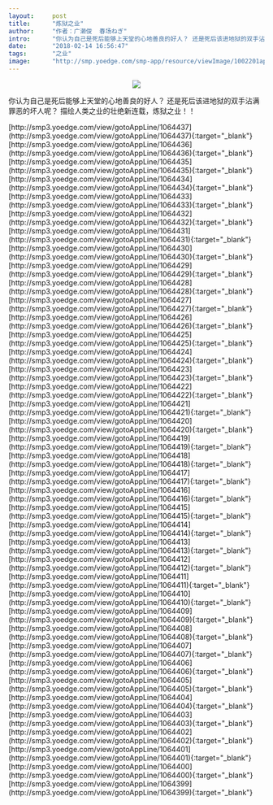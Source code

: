 ```yaml
---
layout:     post
title:      "炼狱之业"
author:     "作者：广濑俊  春场ねぎ"
intro:      "你认为自己是死后能够上天堂的心地善良的好人？ 还是死后该进地狱的双手沾满罪恶的坏人呢？ 描绘人类之业的壮绝新连载，炼狱之业！！"
date:       "2018-02-14 16:56:47"
tags:       "之业"
image:      "http://smp.yoedge.com/smp-app/resource/viewImage/1002201appline.png"
---
```

<div style="text-align: center">
<p><img src="http://smp.yoedge.com/smp-app/resource/viewImage/1002201appline.png"/></p>
</div>
<p class="post-meta">
<span>你认为自己是死后能够上天堂的心地善良的好人？ 还是死后该进地狱的双手沾满罪恶的坏人呢？ 描绘人类之业的壮绝新连载，炼狱之业！！</span>
</p>
[http://smp3.yoedge.com/view/gotoAppLine/1064437](http://smp3.yoedge.com/view/gotoAppLine/1064437){:target="_blank"}
[http://smp3.yoedge.com/view/gotoAppLine/1064436](http://smp3.yoedge.com/view/gotoAppLine/1064436){:target="_blank"}
[http://smp3.yoedge.com/view/gotoAppLine/1064435](http://smp3.yoedge.com/view/gotoAppLine/1064435){:target="_blank"}
[http://smp3.yoedge.com/view/gotoAppLine/1064434](http://smp3.yoedge.com/view/gotoAppLine/1064434){:target="_blank"}
[http://smp3.yoedge.com/view/gotoAppLine/1064433](http://smp3.yoedge.com/view/gotoAppLine/1064433){:target="_blank"}
[http://smp3.yoedge.com/view/gotoAppLine/1064432](http://smp3.yoedge.com/view/gotoAppLine/1064432){:target="_blank"}
[http://smp3.yoedge.com/view/gotoAppLine/1064431](http://smp3.yoedge.com/view/gotoAppLine/1064431){:target="_blank"}
[http://smp3.yoedge.com/view/gotoAppLine/1064430](http://smp3.yoedge.com/view/gotoAppLine/1064430){:target="_blank"}
[http://smp3.yoedge.com/view/gotoAppLine/1064429](http://smp3.yoedge.com/view/gotoAppLine/1064429){:target="_blank"}
[http://smp3.yoedge.com/view/gotoAppLine/1064428](http://smp3.yoedge.com/view/gotoAppLine/1064428){:target="_blank"}
[http://smp3.yoedge.com/view/gotoAppLine/1064427](http://smp3.yoedge.com/view/gotoAppLine/1064427){:target="_blank"}
[http://smp3.yoedge.com/view/gotoAppLine/1064426](http://smp3.yoedge.com/view/gotoAppLine/1064426){:target="_blank"}
[http://smp3.yoedge.com/view/gotoAppLine/1064425](http://smp3.yoedge.com/view/gotoAppLine/1064425){:target="_blank"}
[http://smp3.yoedge.com/view/gotoAppLine/1064424](http://smp3.yoedge.com/view/gotoAppLine/1064424){:target="_blank"}
[http://smp3.yoedge.com/view/gotoAppLine/1064423](http://smp3.yoedge.com/view/gotoAppLine/1064423){:target="_blank"}
[http://smp3.yoedge.com/view/gotoAppLine/1064422](http://smp3.yoedge.com/view/gotoAppLine/1064422){:target="_blank"}
[http://smp3.yoedge.com/view/gotoAppLine/1064421](http://smp3.yoedge.com/view/gotoAppLine/1064421){:target="_blank"}
[http://smp3.yoedge.com/view/gotoAppLine/1064420](http://smp3.yoedge.com/view/gotoAppLine/1064420){:target="_blank"}
[http://smp3.yoedge.com/view/gotoAppLine/1064419](http://smp3.yoedge.com/view/gotoAppLine/1064419){:target="_blank"}
[http://smp3.yoedge.com/view/gotoAppLine/1064418](http://smp3.yoedge.com/view/gotoAppLine/1064418){:target="_blank"}
[http://smp3.yoedge.com/view/gotoAppLine/1064417](http://smp3.yoedge.com/view/gotoAppLine/1064417){:target="_blank"}
[http://smp3.yoedge.com/view/gotoAppLine/1064416](http://smp3.yoedge.com/view/gotoAppLine/1064416){:target="_blank"}
[http://smp3.yoedge.com/view/gotoAppLine/1064415](http://smp3.yoedge.com/view/gotoAppLine/1064415){:target="_blank"}
[http://smp3.yoedge.com/view/gotoAppLine/1064414](http://smp3.yoedge.com/view/gotoAppLine/1064414){:target="_blank"}
[http://smp3.yoedge.com/view/gotoAppLine/1064413](http://smp3.yoedge.com/view/gotoAppLine/1064413){:target="_blank"}
[http://smp3.yoedge.com/view/gotoAppLine/1064412](http://smp3.yoedge.com/view/gotoAppLine/1064412){:target="_blank"}
[http://smp3.yoedge.com/view/gotoAppLine/1064411](http://smp3.yoedge.com/view/gotoAppLine/1064411){:target="_blank"}
[http://smp3.yoedge.com/view/gotoAppLine/1064410](http://smp3.yoedge.com/view/gotoAppLine/1064410){:target="_blank"}
[http://smp3.yoedge.com/view/gotoAppLine/1064409](http://smp3.yoedge.com/view/gotoAppLine/1064409){:target="_blank"}
[http://smp3.yoedge.com/view/gotoAppLine/1064408](http://smp3.yoedge.com/view/gotoAppLine/1064408){:target="_blank"}
[http://smp3.yoedge.com/view/gotoAppLine/1064407](http://smp3.yoedge.com/view/gotoAppLine/1064407){:target="_blank"}
[http://smp3.yoedge.com/view/gotoAppLine/1064406](http://smp3.yoedge.com/view/gotoAppLine/1064406){:target="_blank"}
[http://smp3.yoedge.com/view/gotoAppLine/1064405](http://smp3.yoedge.com/view/gotoAppLine/1064405){:target="_blank"}
[http://smp3.yoedge.com/view/gotoAppLine/1064404](http://smp3.yoedge.com/view/gotoAppLine/1064404){:target="_blank"}
[http://smp3.yoedge.com/view/gotoAppLine/1064403](http://smp3.yoedge.com/view/gotoAppLine/1064403){:target="_blank"}
[http://smp3.yoedge.com/view/gotoAppLine/1064402](http://smp3.yoedge.com/view/gotoAppLine/1064402){:target="_blank"}
[http://smp3.yoedge.com/view/gotoAppLine/1064401](http://smp3.yoedge.com/view/gotoAppLine/1064401){:target="_blank"}
[http://smp3.yoedge.com/view/gotoAppLine/1064400](http://smp3.yoedge.com/view/gotoAppLine/1064400){:target="_blank"}
[http://smp3.yoedge.com/view/gotoAppLine/1064399](http://smp3.yoedge.com/view/gotoAppLine/1064399){:target="_blank"}


